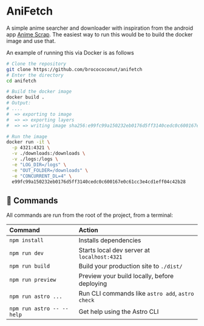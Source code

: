 # AniFetch

A simple anime searcher and downloader with inspiration from the android app [Anime Scrap](https://github.com/fakeyatogod/AnimeScrap). The easiest way to run this would be to build the docker image and use that.

An example of running this via Docker is as follows
```sh
# Clone the repository
git clone https://github.com/brocococonut/anifetch
# Enter the directory
cd anifetch

# Build the docker image
docker build .
# Output:
# ....
#  => exporting to image                                                                                                 0.0s
#  => => exporting layers                                                                                                0.0s
#  => => writing image sha256:e99fc99a150232eb0176d5ff3140cedc0c600167e0c61cc3e4cd1eff04c42b28

# Run the image
docker run -it \
  -p 4321:4321 \
  -v ./downloads:/downloads \
  -v ./logs:/logs \
  -e "LOG_DIR=/logs" \
  -e "OUT_FOLDER=/downloads" \
  -e "CONCURRENT_DL=4" \
  e99fc99a150232eb0176d5ff3140cedc0c600167e0c61cc3e4cd1eff04c42b28
```

## 🧞 Commands

All commands are run from the root of the project, from a terminal:

| Command                   | Action                                           |
| :------------------------ | :----------------------------------------------- |
| `npm install`             | Installs dependencies                            |
| `npm run dev`             | Starts local dev server at `localhost:4321`      |
| `npm run build`           | Build your production site to `./dist/`          |
| `npm run preview`         | Preview your build locally, before deploying     |
| `npm run astro ...`       | Run CLI commands like `astro add`, `astro check` |
| `npm run astro -- --help` | Get help using the Astro CLI                     |